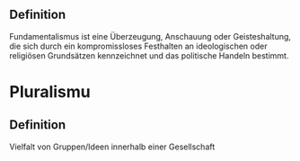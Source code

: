## Definition
Fundamentalismus ist eine Überzeugung, Anschauung oder Geisteshaltung, die sich durch ein kompromissloses Festhalten an ideologischen oder religiösen Grundsätzen kennzeichnet und das politische Handeln bestimmt.


# Pluralismu
## Definition
Vielfalt von Gruppen/Ideen innerhalb einer Gesellschaft
